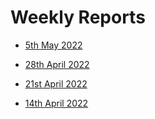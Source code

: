 # Weekly Reports

* [5th May 2022](./reports/2022-05-05.md)

* [28th April 2022](./reports/2022-04-28.md)

* [21st April 2022](./reports/2022-04-21.md)

* [14th April 2022](./reports/2022-04-14.md)
